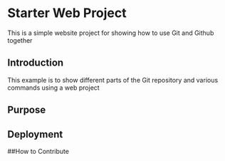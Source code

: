 # Starter Web Project 
This is a simple website project for showing how to use Git and Github together
## Introduction
This example is to show different parts of the Git repository and various commands using  a web project
## Purpose

## Deployment

##How to Contribute